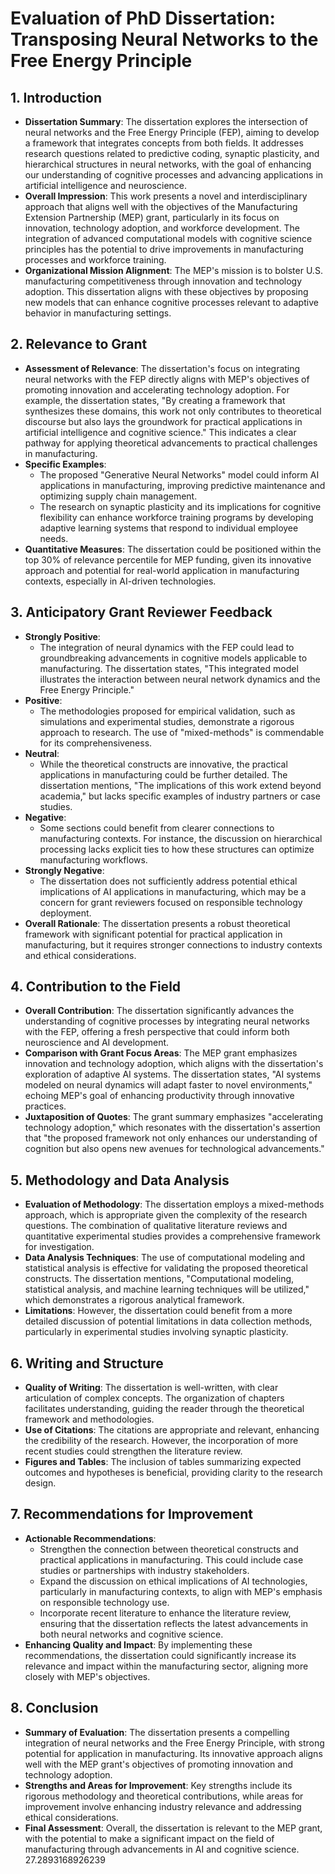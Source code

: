 # Evaluation of PhD Dissertation: Transposing Neural Networks to the Free Energy Principle

## 1. Introduction
- **Dissertation Summary**: The dissertation explores the intersection of neural networks and the Free Energy Principle (FEP), aiming to develop a framework that integrates concepts from both fields. It addresses research questions related to predictive coding, synaptic plasticity, and hierarchical structures in neural networks, with the goal of enhancing our understanding of cognitive processes and advancing applications in artificial intelligence and neuroscience.
- **Overall Impression**: This work presents a novel and interdisciplinary approach that aligns well with the objectives of the Manufacturing Extension Partnership (MEP) grant, particularly in its focus on innovation, technology adoption, and workforce development. The integration of advanced computational models with cognitive science principles has the potential to drive improvements in manufacturing processes and workforce training.
- **Organizational Mission Alignment**: The MEP's mission is to bolster U.S. manufacturing competitiveness through innovation and technology adoption. This dissertation aligns with these objectives by proposing new models that can enhance cognitive processes relevant to adaptive behavior in manufacturing settings.

## 2. Relevance to Grant
- **Assessment of Relevance**: The dissertation's focus on integrating neural networks with the FEP directly aligns with MEP's objectives of promoting innovation and accelerating technology adoption. For example, the dissertation states, "By creating a framework that synthesizes these domains, this work not only contributes to theoretical discourse but also lays the groundwork for practical applications in artificial intelligence and cognitive science." This indicates a clear pathway for applying theoretical advancements to practical challenges in manufacturing.
- **Specific Examples**:
  - The proposed "Generative Neural Networks" model could inform AI applications in manufacturing, improving predictive maintenance and optimizing supply chain management.
  - The research on synaptic plasticity and its implications for cognitive flexibility can enhance workforce training programs by developing adaptive learning systems that respond to individual employee needs.
- **Quantitative Measures**: The dissertation could be positioned within the top 30% of relevance percentile for MEP funding, given its innovative approach and potential for real-world application in manufacturing contexts, especially in AI-driven technologies.

## 3. Anticipatory Grant Reviewer Feedback
- **Strongly Positive**:
  - The integration of neural dynamics with the FEP could lead to groundbreaking advancements in cognitive models applicable to manufacturing. The dissertation states, "This integrated model illustrates the interaction between neural network dynamics and the Free Energy Principle."
- **Positive**:
  - The methodologies proposed for empirical validation, such as simulations and experimental studies, demonstrate a rigorous approach to research. The use of "mixed-methods" is commendable for its comprehensiveness.
- **Neutral**:
  - While the theoretical constructs are innovative, the practical applications in manufacturing could be further detailed. The dissertation mentions, "The implications of this work extend beyond academia," but lacks specific examples of industry partners or case studies.
- **Negative**:
  - Some sections could benefit from clearer connections to manufacturing contexts. For instance, the discussion on hierarchical processing lacks explicit ties to how these structures can optimize manufacturing workflows.
- **Strongly Negative**:
  - The dissertation does not sufficiently address potential ethical implications of AI applications in manufacturing, which may be a concern for grant reviewers focused on responsible technology deployment.
- **Overall Rationale**: The dissertation presents a robust theoretical framework with significant potential for practical application in manufacturing, but it requires stronger connections to industry contexts and ethical considerations.

## 4. Contribution to the Field
- **Overall Contribution**: The dissertation significantly advances the understanding of cognitive processes by integrating neural networks with the FEP, offering a fresh perspective that could inform both neuroscience and AI development.
- **Comparison with Grant Focus Areas**: The MEP grant emphasizes innovation and technology adoption, which aligns with the dissertation's exploration of adaptive AI systems. The dissertation states, "AI systems modeled on neural dynamics will adapt faster to novel environments," echoing MEP's goal of enhancing productivity through innovative practices.
- **Juxtaposition of Quotes**: The grant summary emphasizes "accelerating technology adoption," which resonates with the dissertation's assertion that "the proposed framework not only enhances our understanding of cognition but also opens new avenues for technological advancements."

## 5. Methodology and Data Analysis
- **Evaluation of Methodology**: The dissertation employs a mixed-methods approach, which is appropriate given the complexity of the research questions. The combination of qualitative literature reviews and quantitative experimental studies provides a comprehensive framework for investigation.
- **Data Analysis Techniques**: The use of computational modeling and statistical analysis is effective for validating the proposed theoretical constructs. The dissertation mentions, "Computational modeling, statistical analysis, and machine learning techniques will be utilized," which demonstrates a rigorous analytical framework.
- **Limitations**: However, the dissertation could benefit from a more detailed discussion of potential limitations in data collection methods, particularly in experimental studies involving synaptic plasticity.

## 6. Writing and Structure
- **Quality of Writing**: The dissertation is well-written, with clear articulation of complex concepts. The organization of chapters facilitates understanding, guiding the reader through the theoretical framework and methodologies.
- **Use of Citations**: The citations are appropriate and relevant, enhancing the credibility of the research. However, the incorporation of more recent studies could strengthen the literature review.
- **Figures and Tables**: The inclusion of tables summarizing expected outcomes and hypotheses is beneficial, providing clarity to the research design.

## 7. Recommendations for Improvement
- **Actionable Recommendations**:
  - Strengthen the connection between theoretical constructs and practical applications in manufacturing. This could include case studies or partnerships with industry stakeholders.
  - Expand the discussion on ethical implications of AI technologies, particularly in manufacturing contexts, to align with MEP's emphasis on responsible technology use.
  - Incorporate recent literature to enhance the literature review, ensuring that the dissertation reflects the latest advancements in both neural networks and cognitive science.
- **Enhancing Quality and Impact**: By implementing these recommendations, the dissertation could significantly increase its relevance and impact within the manufacturing sector, aligning more closely with MEP's objectives.

## 8. Conclusion
- **Summary of Evaluation**: The dissertation presents a compelling integration of neural networks and the Free Energy Principle, with strong potential for application in manufacturing. Its innovative approach aligns well with the MEP grant's objectives of promoting innovation and technology adoption.
- **Strengths and Areas for Improvement**: Key strengths include its rigorous methodology and theoretical contributions, while areas for improvement involve enhancing industry relevance and addressing ethical considerations.
- **Final Assessment**: Overall, the dissertation is relevant to the MEP grant, with the potential to make a significant impact on the field of manufacturing through advancements in AI and cognitive science. 27.2893168926239
